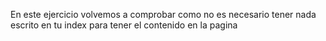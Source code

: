 En este ejercicio volvemos a comprobar como no es necesario tener nada escrito en tu index para tener el contenido en la pagina 